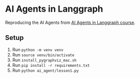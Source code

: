 # AI Agents in Langgraph

Reproducing the AI Agents from [AI Agents in Langgraph course](https://learn.deeplearning.ai/courses/ai-agents-in-langgraph).

## Setup

1. Run `python -m venv venv`
1. Run `source venv/bin/activate`
1. Run `install_pygraphviz_mac.sh`
1. Run `pip install -r requirements.txt`
1. Run `python ai_agent/lesson1.py`
